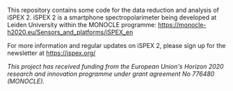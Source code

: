 This repository contains some code for the data reduction and analysis of iSPEX 2.
iSPEX 2 is a smartphone spectropolarimeter being developed at Leiden University within the MONOCLE programme: https://monocle-h2020.eu/Sensors_and_platforms/iSPEX_en

For more information and regular updates on iSPEX 2, please sign up for the newsletter at https://ispex.org/

_This project has received funding from the European Union's Horizon 2020 research and innovation programme under grant agreement No 776480 (MONOCLE)._
